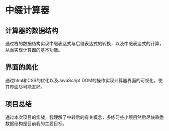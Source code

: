# 中缀计算器

## 计算器的数据结构

通过栈的数据结构实现中缀表达式与后缀表达式的转换，以及中缀表达式的计算，从而实现计算器的基本功能。

## 界面的美化

通过html和CSS的优化以及JavaScript DOM的操作实现计算器界面的可视化，使其界面尽可能友好。

## 项目总结

通过本次项目的实战，我理解了中转后的有关概念，多练习些小项目然后尽快熟悉数据结构是目前我的主要目标。
